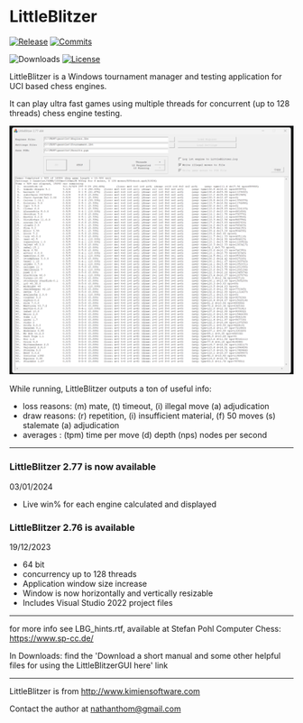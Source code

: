 # LittleBlitzer

<div align="left">

  [![Release][release-badge]][release-link]
  [![Commits][commits-badge]][commits-link]

  ![Downloads][downloads-badge]
  [![License][license-badge]][license-link]
 
</div>

LittleBlitzer is a Windows tournament manager and testing application for UCI based chess engines.

It can play ultra fast games using multiple threads for concurrent (up to 128 threads) chess engine testing. 


![alt tag](https://raw.githubusercontent.com/FireFather/littleblitzer/master/bitmaps/LittleBlitzer.png)

While running, LittleBlitzer outputs a ton of useful info:

- loss reasons: (m) mate, (t) timeout, (i) illegal move (a) adjudication
- draw reasons: (r) repetition, (i) insufficient material, (f) 50 moves (s) stalemate (a) adjudication
- averages    : (tpm) time per move (d) depth (nps) nodes per second
  
---------
### LittleBlitzer 2.77 is now available
03/01/2024
- Live win% for each engine calculated and displayed

### LittleBlitzer 2.76 is available
19/12/2023
- 64 bit
- concurrency up to 128 threads
- Application window size increase
- Window is now horizontally and vertically resizable
- Includes Visual Studio 2022 project files
  
---------
for more info see LBG_hints.rtf, available at Stefan Pohl Computer Chess: https://www.sp-cc.de/

In Downloads: find the 'Download a short manual and some other helpful files for using the LittleBlitzerGUI here' link

-----------
LittleBlitzer is from http://www.kimiensoftware.com

Contact the author at nathanthom@gmail.com

[license-badge]:https://img.shields.io/github/license/FireFather/littleblitzer?style=for-the-badge&label=license&color=success
[license-link]:https://github.com/FireFather/littleblitzer/blob/master/docs/LICENSE
[release-badge]:https://img.shields.io/github/v/release/FireFather/littleblitzer?style=for-the-badge&label=official%20release
[release-link]:https://github.com/FireFather/littleblitzer/releases/latest
[commits-badge]:https://img.shields.io/github/commits-since/FireFather/littleblitzer/latest?style=for-the-badge
[commits-link]:https://github.com/FireFather/littleblitzer/commits/main
[downloads-badge]:https://img.shields.io/github/downloads/FireFather/littleblitzer/total?color=success&style=for-the-badge

